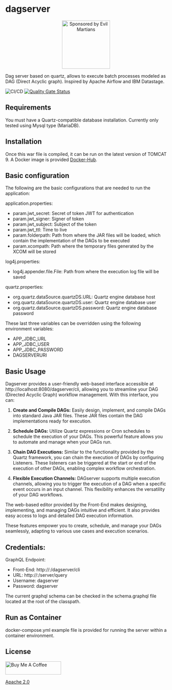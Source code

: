 # dagserver

<p align="center">
  <img src="https://github.com/maximolira/dagserver/blob/00d8ea73307ee900288aba8d851c81a728528e33/front/src/assets/favicon.png?raw=true"
         alt="Sponsored by Evil Martians" width="150" height="150">
<p>

Dag server based on quartz, allows to execute batch processes modeled as DAG (Direct Acyclic graph). Inspired by Apache Airflow and IBM Datastage.

![CI/CD](https://github.com/maximolira/dagserver/actions/workflows/CICD.yaml/badge.svg)
[![Quality Gate Status](https://sonarcloud.io/api/project_badges/measure?project=dagserver&metric=alert_status)](https://sonarcloud.io/summary/new_code?id=dagserver)


## Requirements

You must have a Quartz-compatible database installation. Currently only tested using Mysql type (MariaDB).

## Installation

Once this war file is compiled, it can be run on the latest version of TOMCAT 9.
A Docker image is provided [Docker-Hub](https://hub.docker.com/r/maximolira/dagserver).

## Basic configuration

The following are the basic configurations that are needed to run the application:

application.properties:  
- param.jwt_secret: Secret of token JWT for authentication  
- param.jwt_signer: Signer of token  
- param.jwt_subject: Subject of the token  
- param.jwt_ttl: Time to live  
- param.folderpath: Path from where the JAR files will be loaded, which contain the implementation of the DAGs to be executed  
- param.xcompath: Path where the temporary files generated by the XCOM will be stored 
	  
log4j.properties:  
- log4j.appender.file.File: Path from where the execution log file will be saved  
	
	
quartz.properties:  
- org.quartz.dataSource.quartzDS.URL: Quartz engine database host  
- org.quartz.dataSource.quartzDS.user: Quartz engine database user  
- org.quartz.dataSource.quartzDS.password: Quartz engine database password  
	
These last three variables can be overridden using the following environment variables:  
- APP_JDBC_URL  
- APP_JDBC_USER  	
- APP_JDBC_PASSWORD  
- DAGSERVERURI
	  
## Basic Usage

Dagserver provides a user-friendly web-based interface accessible at http://localhost:8080/dagserver/cli, allowing you to streamline your DAG (Directed Acyclic Graph) workflow management. With this interface, you can:

1. **Create and Compile DAGs:** Easily design, implement, and compile DAGs into standard Java JAR files. These JAR files contain the DAG implementations ready for execution.

2. **Schedule DAGs:** Utilize Quartz expressions or Cron schedules to schedule the execution of your DAGs. This powerful feature allows you to automate and manage when your DAGs run.

3. **Chain DAG Executions:** Similar to the functionality provided by the Quartz framework, you can chain the execution of DAGs by configuring Listeners. These listeners can be triggered at the start or end of the execution of other DAGs, enabling complex workflow orchestration.

4. **Flexible Execution Channels:** DAGserver supports multiple execution channels, allowing you to trigger the execution of a DAG when a specific event occurs in an input channel. This flexibility enhances the versatility of your DAG workflows.

The web-based editor provided by the Front-End makes designing, implementing, and managing DAGs intuitive and efficient. It also provides easy access to logs and detailed DAG execution information.

These features empower you to create, schedule, and manage your DAGs seamlessly, adapting to various use cases and execution scenarios.

## Credentials:

GraphQL Endpoint:  
  
- Front-End: http://<serverhost>:<serverport>/dagserver/cli
- URL: http://<serverhost>:<serverport>/server/query  
- Username: dagserver  
- Password: dagserver  
  
The current graphql schema can be checked in the schema.graphql file located at the root of the classpath.  

## Run as Container

docker-compose.yml example file is provided for running the server within a container environment.

## License

<a href="https://www.buymeacoffee.com/maximolira" target="_blank"><img src="https://cdn.buymeacoffee.com/buttons/default-orange.png" alt="Buy Me A Coffee" height="41" width="174"></a>

  [Apache 2.0](LICENSE)

